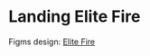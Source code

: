 # Landing Elite Fire

Figms design: [Elite Fire](https://www.figma.com/file/tOMcpja1UEQMphG0Wtc6Tx/%5BPublished%5D%5BRU%5D-%C2%ABElite-Fire%C2%BB?node-id=2%3A2&t=XtARp2ELHXyedw8R-0)
